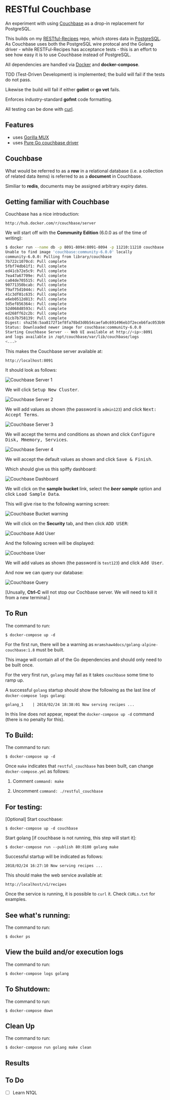 # RESTful Couchbase

An experiment with using [Couchbase](http://docs.couchbase.com/home/) as
a drop-in replacement for PostgreSQL.

This builds on my [RESTful-Recipes](https://github.com/mramshaw/RESTful-Recipes) repo,
which stores data in [PostgreSQL](https://www.postgresql.org/). As Couchbase uses both
the PostgreSQL wire protocal and the Golang driver - while RESTFul-Recipes has acceptance
tests - this is an effort to see how easy it is to use Couchbase instead of PostgreSQL.

All dependencies are handled via [Docker](https://www.docker.com/products/docker) and __docker-compose__.

TDD (Test-Driven Development) is implemented; the build will fail if the tests do not pass.

Likewise the build will fail if either __golint__ or __go vet__ fails.

Enforces industry-standard __gofmt__ code formatting.

All testing can be done with [curl](CURLs.txt).


## Features

- uses [Gorilla MUX](http://github.com/Gorilla/mux)
- uses [Pure Go couchbase driver](http://blog.couchbase.com/go-sdk-1.0-ga/)


## Couchbase

What would be referred to as a __row__ in a relational database (i.e. a collection of
related data items) is referred to as a __document__ in Couchbase.

Similiar to __redis__, documents may be assigned arbitrary expiry dates.


## Getting familiar with Couchbase

Couchbase has a nice introduction:

    http://hub.docker.com/r/couchbase/server

We will start off with the __Community Edition__ (6.0.0 as of the time of writing):

```bash
$ docker run --name db -p 8091-8094:8091-8094 -p 11210:11210 couchbase:community-6.0.0
Unable to find image 'couchbase:community-6.0.0' locally
community-6.0.0: Pulling from library/couchbase
7b722c1070cd: Pull complete 
5fbf74db61f1: Pull complete 
ed41cb72e5c9: Pull complete 
7ea47a67709e: Pull complete 
ca04de705515: Pull complete 
90771350bcab: Pull complete 
79af75d1044c: Pull complete 
41c3df01c635: Pull complete 
e6eb0512d813: Pull complete 
3d5ef856364c: Pull complete 
52d068d8593c: Pull complete 
ed268ff62c2b: Pull complete 
61cb7b758139: Pull complete 
Digest: sha256:5aa8172f1ef8fa78bd3d0b54caefa0c691496eb3f2eceb6fac053b900aba8fca
Status: Downloaded newer image for couchbase:community-6.0.0
Starting Couchbase Server -- Web UI available at http://<ip>:8091
and logs available in /opt/couchbase/var/lib/couchbase/logs
<...>
```

This makes the Couchbase server available at:

    http://localhost:8091

It should look as follows:

![Couchbase Server 1](images/Couchbase_Server_1.png)

We will click <kbd>Setup New Cluster</kbd>.

![Couchbase Server 2](images/Couchbase_Server_2.png)

We will add values as shown (the password is `admin123`) and click <kbd>Next: Accept Terms</kbd>.

![Couchbase Server 3](images/Couchbase_Server_3.png)

We will accept the terms and conditions as shown and click <kbd>Configure Disk, Mmemory, Services</kbd>.

![Couchbase Server 4](images/Couchbase_Server_4.png)

We will accept the default values as shown and click <kbd>Save & Finish</kbd>.

Which should give us this spiffy dashboard:

![Couchbase Dashboard](images/Couchbase_Dashboard.png)

We will click on the __sample bucket__ link, select the ___beer sample___ option and click <kbd>Load Sample Data</kbd>.

This will give rise to the following warning screen:

![Couchbase Bucket warning](images/Couchbase_Bucket_warning.png)

We will click on the __Security__ tab, and then click <kbd>ADD USER</kbd>:

![Couchbase Add User](images/Couchbase_Add_User.png)

And the following screen will be displayed:

![Couchbase User](images/Couchbase_User.png)

We will add values as shown (the password is `test123`) and click <kbd>Add User</kbd>.

And now we can query our database:

![Couchbase Query](images/Couchbase_Query.png)

[Unusally, __Ctrl-C__ will not stop our Cochbase server. We will need to kill it from a new terminal.]

## To Run

The command to run:

    $ docker-compose up -d

For the first run, there will be a warning as `mramshaw4docs/golang-alpine-couchbase:1.8` must be built.

This image will contain all of the Go dependencies and should only need to be built once.

For the very first run, `golang` may fail as it takes `couchbase` some time to ramp up.

A successful `golang` startup should show the following as the last line of `docker-compose logs golang`:

    golang_1    | 2018/02/24 18:38:01 Now serving recipes ...

In this line does not appear, repeat the `docker-compose up -d` command (there is no penalty for this).


## To Build:

The command to run:

    $ docker-compose up -d

Once `make` indicates that `restful_couchbase` has been built, can change `docker-compose.yml` as follows:

1) Comment `command: make`

2) Uncomment `command: ./restful_couchbase`


## For testing:

[Optional] Start couchbase:

    $ docker-compose up -d couchbase

Start golang [if couchbase is not running, this step will start it]:

    $ docker-compose run --publish 80:8100 golang make

Successful startup will be indicated as follows:

    2018/02/24 16:27:10 Now serving recipes ...

This should make the web service available at:

    http://localhost/v1/recipes

Once the service is running, it is possible to `curl` it. Check `CURLs.txt` for examples.


## See what's running:

The command to run:

    $ docker ps


## View the build and/or execution logs

The command to run:

    $ docker-compose logs golang


## To Shutdown:

The command to run:

    $ docker-compose down


## Clean Up

The command to run:

    $ docker-compose run golang make clean


## Results


## To Do

- [ ] Learn N1QL
